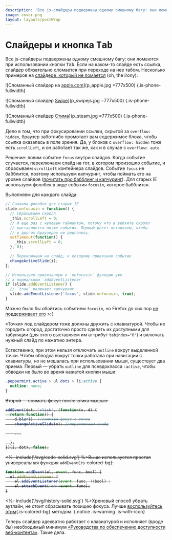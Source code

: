 ```yaml
---
description: 'Все js-слайдеры подвержены одному смешному багу: они ломаются при использовании кнопки Tab.'
image: cover.png
layout: layouts/postWrap
---
```


<link rel="stylesheet" href="/css/peppermint.suggested.css">

<div class="text">

# Слайдеры и кнопка <kbd>Tab</kbd>

Все js-слайдеры подвержены одному смешному багу: они ломаются при использовании кнопки <kbd>Tab</kbd>. Если на каком-то слайде есть ссылка, слайдер обязательно сломается при переходе на нее табом. Несколько примеров на [слайдере, который не ломается](/Тач-слайдер_Peppermint.js/) (oh, the irony):

</div>

<div class="demo is-fullwidth is-light is-small-padding">
  <div class="text peppermint js-peppermint">

![Сломанный слайдер на [apple.com](https://apple.com)](p_apple.jpg =777x500)
{.is-phone-fullwidth}

![Сломанный слайдер [Swipe](http://swipejs.com)](p_swipejs.jpg =777x500)
{.is-phone-fullwidth}

![Сломанный слайдер [Стима](https://store.steampowered.com)](p_steam.jpg =777x500)
{.is-phone-fullwidth}

  </div>
  <div class="js-dots">
  </div>
</div>

<script src="/js/peppermint.min.js"></script>

<script>
  Peppermint(document.querySelector('.js-peppermint'), {
    dots: true,
    slideshow: true,
    slideshowInterval: 7000,
    stopSlideshowAfterInteraction: true,
    dotsContainer: document.querySelector('.js-dots')
  });
</script>

<div class="text">

Дело в том, что при фокусировании ссылки, скрытой за `overflow: hidden`, браузер заботлибо промотает вам содержимое блока, чтобы ссылка оказалась в поле зрения. Да, у блоков с `overflow: hidden` тоже есть `scrollLeft`, и он работает так же, как и в случае с `overflow: auto`.

Решение: ловим событие `focus` внутри слайдов. Когда событие случается, переключаем слайд на тот, в котором произошло событие, и сбрасываем `scrollLeft` контейнера слайдов. Событие `focus` не бабблится, поэтому используем капчуринг, чтобы поймать его на уровне слайдов ([почитать про бабблинг и капчуринг](http://www.quirksmode.org/js/events_order.html)). Для старых IE используем фоллбек в виде события `focusin`, которое бабблится.

Выполняем для каждого слайда:

```js
// Сначала фоллбек для старых IE
slide.onfocusin = function() {
  // Сбрасываем скролл
  _this.scrollLeft = 0;
  // И еще раз с нулевым таймаутом, потому что в вебките скролл
  // выставляется позже события. Первый ресет оставляем, чтобы
  // в других браузерах не дергалось.
  setTimeout(function() {
    _this.scrollLeft = 0;
  }, 0);

  // Переключаем на слайд, к которому привязано событие
  changeActiveSlide(i);
};

// Используем привязанную к `onfocusin` функцию уже
// в нормальном `addEventListener`
if (slide.addEventListener) {
  // `true` включает капчуринг
  slide.addEventListener('focus', slide.onfocusin, true);
}
```

Можно было бы обойтись событием `focusin`, но Firefox до сих пор [не поддерживает его](https://bugzilla.mozilla.org/show_bug.cgi?id=687787) >:(

«Точки» под слайдером тоже должны дружить с клавиатурой. Чтобы не городить огород, достаточно просто сделать их доступными для табуляции (для этого выставляем им аттрибут `tabindex="0"`) и включать нужный слайд по нажатию энтера.

Естественно, при этом нельзя отключать `outline` вокруг выделенной точки. Чтобы обводка вокруг точки работала при навигации с клавиатуры, но не мешалась при использовании мыши, существует два приема. Первый — убрать `outline` для псевдокласса `:active`, чтобы обводки не было во время нажатой кнопки мыши:

```css
.peppermint.active > ul.dots > li:active {
  outline: none;
}
```

<del class="deleted-block">

Второй — снимать фокус после клика мышью:

```js
addEvent(dot, 'click', (function(x, d) {
  return function() {
    d.blur(); //снимаем фокус с точки
    changeActiveSlide(x); //переключаем слайд

    ...

  };
})(i, dot), false);
```

<div class="text-container notice is-with-big-icon font-size is-smaller block is-mb">

<%- include('/svg/code-solid.svg') %>Выше используется простая универсальная функция `addEvent`{.is-colored-bg}:

```js
function addEvent(el, event, func, bool) {
  el.addEventListener ?
    el.addEventListener(event, func, !!bool) :
    el.attachEvent('on'+event, func);
}
```

</div>
</del>

<%- include('/svg/history-solid.svg') %>Хреновый способ убрать аутлайн, не стоит сбрасывать позицию фокуса. Лучше [воспользуйтесь этим](/Про_аутлайны/){.is-colored-bg} методом.
{.notice .is-warning .is-with-icon}

Теперь слайдер адекватно работает с клавиатурой и исполняет (вроде бы) необходимый минимум [«Руководства по обеспечению доступности веб-контента»](http://www.w3.org/Translations/WCAG20-ru/). Такие дела.

</div>

